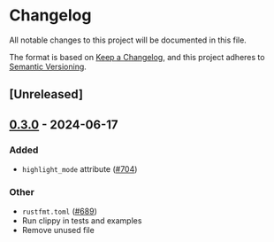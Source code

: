 # Changelog
All notable changes to this project will be documented in this file.

The format is based on [Keep a Changelog](https://keepachangelog.com/en/1.0.0/),
and this project adheres to [Semantic Versioning](https://semver.org/spec/v2.0.0.html).

## [Unreleased]

## [0.3.0](https://github.com/marc2332/freya/compare/freya-native-core-v0.2.1...freya-native-core-v0.3.0) - 2024-06-17

### Added
- `highlight_mode` attribute ([#704](https://github.com/marc2332/freya/pull/704))

### Other
- `rustfmt.toml` ([#689](https://github.com/marc2332/freya/pull/689))
- Run clippy in tests and examples
- Remove unused file
